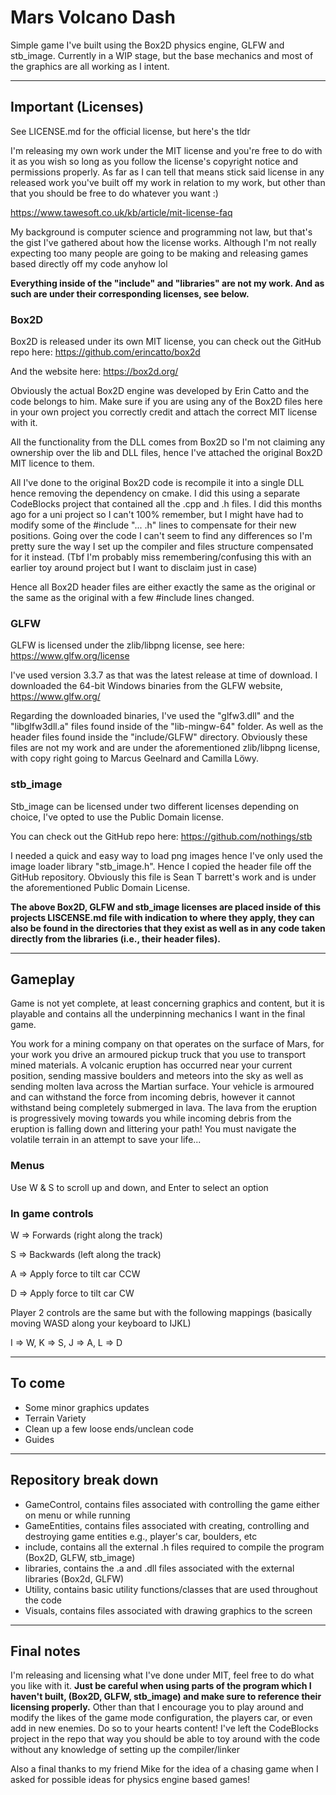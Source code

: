 # Mars Volcano Dash

Simple game I've built using the Box2D physics engine, GLFW and stb_image. Currently in a WIP stage, but the base mechanics and most of the graphics are all working as I intent.

---

## Important (Licenses)

See LICENSE.md for the official license, but here's the tldr

I'm releasing my own work under the MIT license and you're free to do with it as you wish so long as you follow the license's copyright notice and permissions properly.
As far as I can tell that means stick said license in any released work you've built off my work in relation to my work, but other than that you should be free to do whatever you want :)

https://www.tawesoft.co.uk/kb/article/mit-license-faq

My background is computer science and programming not law, but that's the gist I've gathered about how the license works.
Although I'm not really expecting too many people are going to be making and releasing games based directly off my code anyhow lol


**Everything inside of the "include" and "libraries" are not my work.
And as such are under their corresponding licenses, see below.**



### Box2D

Box2D is released under its own MIT license, you can check out the GitHub repo here: https://github.com/erincatto/box2d

And the website here: https://box2d.org/

Obviously the actual Box2D engine was developed by Erin Catto and the code belongs to him.
Make sure if you are using any of the Box2D files here in your own project you correctly credit and attach the correct MIT license with it.

All the functionality from the DLL comes from Box2D so I'm not claiming any ownership over the lib and DLL files,
hence I've attached the original Box2D MIT licence to them.

All I've done to the original Box2D code is recompile it into a single DLL hence removing the dependency on cmake.
I did this using a separate CodeBlocks project that contained all the .cpp and .h files.
I did this months ago for a uni project so I can't 100% remember, but I might have had to modify some of the #include "... .h" lines to compensate for their new positions.
Going over the code I can't seem to find any differences so I'm pretty sure the way I set up the compiler and files structure compensated for it instead.
(Tbf I'm probably miss remembering/confusing this with an earlier toy around project but I want to disclaim just in case)

Hence all Box2D header files are either exactly the same as the original or the same as the original with a few #include lines changed.



### GLFW

GLFW is licensed under the zlib/libpng license, see here: https://www.glfw.org/license

I've used version 3.3.7 as that was the latest release at time of download.
I downloaded the 64-bit Windows binaries from the GLFW website, https://www.glfw.org/

Regarding the downloaded binaries,
I've used the "glfw3.dll" and the "libglfw3dll.a" files found inside of the "lib-mingw-64" folder.
As well as the header files found inside the "include/GLFW" directory.
Obviously these files are not my work and are under the aforementioned zlib/libpng license,
with copy right going to Marcus Geelnard and Camilla Löwy.


### stb_image

Stb_image can be licensed under two different licenses depending on choice, I've opted to use the Public Domain license.

You can check out the GitHub repo here: https://github.com/nothings/stb

I needed a quick and easy way to load png images hence I've only used the image loader library "stb_image.h".
Hence I copied the header file off the GitHub repository.
Obviously this file is Sean T barrett's work and is under the aforementioned Public Domain License.



**The above Box2D, GLFW and stb_image licenses are placed inside of this projects LISCENSE.md file with indication to where they apply,
they can also be found in the directories that they exist as well as in any code taken directly from the libraries (i.e., their header files).**

---

## Gameplay

Game is not yet complete, at least concerning graphics and content, but it is playable and contains all the underpinning mechanics I want in the final game.

You work for a mining company on that operates on the surface of Mars, for your work you drive an armoured pickup truck that you use to transport mined materials.
A volcanic eruption has occurred near your current position, sending massive boulders and meteors into the sky as well as sending molten lava across the Martian surface.
Your vehicle is armoured and can withstand the force from incoming debris, however it cannot withstand being completely submerged in lava.
The lava from the eruption is progressively moving towards you while incoming debris from the eruption is falling down and littering your path!
You must navigate the volatile terrain in an attempt to save your life...


### Menus

Use W & S to scroll up and down, and Enter to select an option


### In game controls

W ⇒ Forwards (right along the track)

S ⇒ Backwards (left along the track)

A ⇒ Apply force to tilt car CCW

D ⇒ Apply force to tilt car CW

Player 2 controls are the same but with the following mappings (basically moving WASD along your keyboard to IJKL)

I ⇒ W,
K ⇒ S,
J ⇒ A,
L ⇒ D

---

## To come

- Some minor graphics updates
- Terrain Variety
- Clean up a few loose ends/unclean code
- Guides

---

## Repository break down

- GameControl, contains files associated with controlling the game either on menu or while running
- GameEntities, contains files associated with creating, controlling and destroying game entities e.g., player's car, boulders, etc
- include, contains all the external .h files required to compile the program (Box2D, GLFW, stb_image)
- libraries, contains the .a and .dll files associated with the external libraries (Box2d, GLFW)
- Utility, contains basic utility functions/classes that are used throughout the code
- Visuals, contains files associated with drawing graphics to the screen


---

## Final notes

I'm releasing and licensing what I've done under MIT, feel free to do what you like with it.
**Just be careful when using parts of the program which I haven't built, (Box2D, GLFW, stb_image) and make sure to reference their licensing properly.**
Other than that I encourage you to play around and modify the likes of the game mode configuration, the players car, or even add in new enemies.
Do so to your hearts content!
I've left the CodeBlocks project in the repo that way you should be able to toy around with the code without any knowledge of setting up the compiler/linker

Also a final thanks to my friend Mike for the idea of a chasing game when I asked for possible ideas for physics engine based games!








